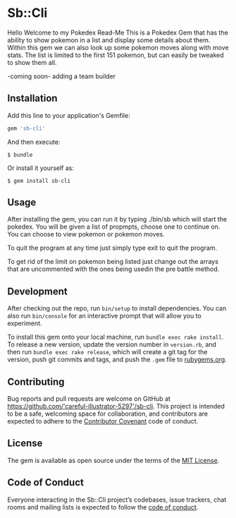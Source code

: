 # Sb::Cli
Hello Welcome to my Pokedex Read-Me
This is a Pokedex Gem that has the ability to show pokemon in a list and display some details about them. 
Within this gem we can also look up some pokemon moves along with move stats.
The list is limited to the first 151 pokemon, but can easily be tweaked to show them all.

-coming soon-
adding a team builder


## Installation

Add this line to your application's Gemfile:

```ruby
gem 'sb-cli'
```

And then execute:

    $ bundle

Or install it yourself as:

    $ gem install sb-cli

## Usage

After installing the gem, you can run it by typing ./bin/sb which will start the pokedex. You will be given a list of propmpts, choose one to continue on. You can choose to view pokemon or pokemon moves.

To quit the program at any time just simply type exit to quit the program.

To get rid of the limit on pokemon being listed just change out the arrays that are uncommented with the ones being usedin the pre battle method.

## Development

After checking out the repo, run `bin/setup` to install dependencies. You can also run `bin/console` for an interactive prompt that will allow you to experiment.

To install this gem onto your local machine, run `bundle exec rake install`. To release a new version, update the version number in `version.rb`, and then run `bundle exec rake release`, which will create a git tag for the version, push git commits and tags, and push the `.gem` file to [rubygems.org](https://rubygems.org).

## Contributing

Bug reports and pull requests are welcome on GitHub at https://github.com/'careful-illustrator-5297'/sb-cli. This project is intended to be a safe, welcoming space for collaboration, and contributors are expected to adhere to the [Contributor Covenant](http://contributor-covenant.org) code of conduct.

## License

The gem is available as open source under the terms of the [MIT License](https://opensource.org/licenses/MIT).

## Code of Conduct

Everyone interacting in the Sb::Cli project’s codebases, issue trackers, chat rooms and mailing lists is expected to follow the [code of conduct](https://github.com/'careful-illustrator-5297'/sb-cli/blob/master/CODE_OF_CONDUCT.md).
